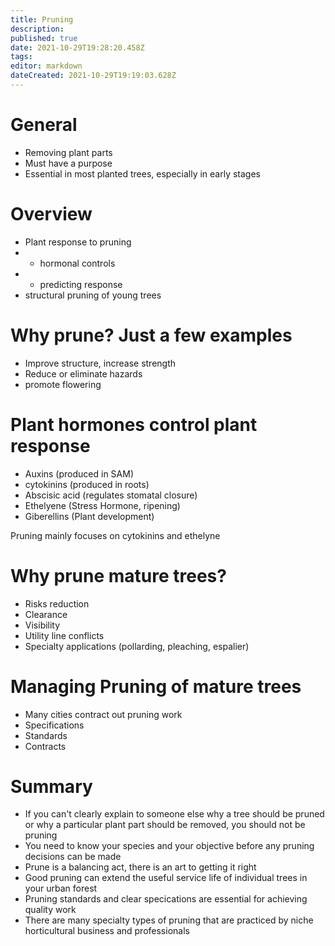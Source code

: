 ```yaml
---
title: Pruning
description: 
published: true
date: 2021-10-29T19:28:20.458Z
tags: 
editor: markdown
dateCreated: 2021-10-29T19:19:03.628Z
---
```


# General
- Removing plant parts
- Must have a purpose
- Essential in most planted trees, especially in early stages

# Overview 
- Plant response to pruning
-	- hormonal controls
- - predicting response
- structural pruning of young trees


# Why prune? Just a few examples
- Improve structure, increase strength
- Reduce or eliminate hazards
- promote flowering


# Plant hormones control plant response
- Auxins (produced in SAM)
- cytokinins (produced in roots)
- Abscisic acid (regulates stomatal closure)
- Ethelyene (Stress Hormone, ripening)
- Giberellins (Plant development)


Pruning mainly focuses on cytokinins and ethelyne

# Why prune mature trees?
- Risks reduction
- Clearance
- Visibility
- Utility line conflicts
- Specialty applications (pollarding, pleaching, espalier)


# Managing Pruning of mature trees
- Many cities contract out pruning work
- Specifications
- Standards
- Contracts


# Summary
- If you can't clearly explain to someone else why a tree should be pruned or why a particular plant part should be removed, you should not be pruning
- You need to know your species and your objective before any pruning decisions can be made
- Prune is a balancing act, there is an art to getting it right
- Good pruning can extend the useful service life of individual trees in your urban forest
- Pruning standards and clear specications are essential for achieving quality work
- There are many specialty types of pruning that are practiced by niche horticultural business and professionals